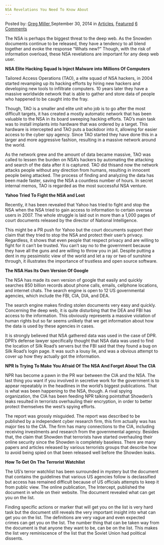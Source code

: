 ```yaml
---
NSA Revelations You Need To Know About
---
```

<article class="post-listing post-7086 post type-post status-publish format-standard has-post-thumbnail hentry category-deepdot-news tag-nsa tag-revelations">
    <div class="post-inner">
    <p class="post-meta">
    <span>Posted by: <a href="https://www.deepdotweb.com/author/gregmiller/" title="">Greg Miller </a></span>
    <span>September 30, 2014</span>
    <span>in <a href="https://www.deepdotweb.com/category/articles/" rel="category tag">Articles</a>, <a href="https://www.deepdotweb.com/category/deepdot-news/" rel="category tag">Featured</a></span>
    <span><a href="https://www.deepdotweb.com/2014/09/30/nsa-revelations-need-know/#comments">6 Comments</a></span>
    </p>
    <div class="clear"></div>
    <div class="entry">
    <p>The NSA is perhaps the biggest threat to the deep web. As the Snowden documents continue to be released, they have a tendency to all blend together and evoke the response “Whats new?” Though, with the risk of information overload, these NSA revelations are important for any deep web user.</p>
    <p><strong>NSA Elite Hacking Squad Is Inject Malware into Millions Of Computers</strong></p>
    <p>Tailored Access Operations (TAO), a elite squad of NSA hackers, in 2004 started revamping up its hacking efforts by hiring new hackers and developing new tools to infiltrate computers. 10 years later they have a massive worldwide network that is able to gather and store data of people who happened to be caught into the fray.</p>
    <p>Though, TAO is a smaller and elite unit who job is to go after the most difficult targets, it has created a mostly automatic network that has been valuable to the NSA in its board sweeping hacking efforts. TAO&#8217;s main task was to install implants into hardware that was ordered by a target. This hardware is intercepted and TAO puts a backdoor into it, allowing for easier access to the cyber spy agency. Since TAO started they have done this in a larger and more aggressive fashion, resulting in a massive network around the world.</p>
    <p>As the network grew and the amount of data became massive, TAO was called to lessen the burden on NSA&#8217;s hackers by automating the attacking and search of the data after it is captured. TAO did thisand now the network attacks people without any direction from humans, resulting in innocent people being attacked. The process of finding and analyzing the data has been made faster, saving the NSA a countless number of hours. In secret internal memos, TAO is regarded as the most successful NSA venture.</p>
    <p><strong>Yahoo Tried To Fight the NSA and Lost</strong></p>
    <p>Recently, it has been revealed that Yahoo has tried to fight and stop the NSA when the NSA tried to gain access to information to certain oversea users in 2007. The whole struggle is laid out in more than a 1,000 pages of court documents released by the director of National Intelligence.</p>
    <p>This might be a PR push for Yahoo but the court documents support their claim that they tried to stop the NSA and protect their user&#8217;s privacy. Regardless, it shows that even people that respect privacy and are willing to fight for it can&#8217;t be trusted. You can&#8217;t say no to the government because they have all the guns and are willing to throw you in jail. Despite putting a dent in my pessimistic view of the world and let a ray or two of sunshine through, it illustrates the importance of trustless and open source software.</p>
    <p><strong>The NSA Has Its Own Version Of Google</strong></p>
    <p>The NSA has made its own version of google that easily and quickly searches 850 billion records about phone calls, emails, cellphone locations, and internet chats. The search engine is open to 12 US governmental agencies, which include the FBI, CIA, DIA, and DEA.</p>
    <p>The search engine makes finding stolen documents very easy and quickly. Concerning the deep web, it is quite disturbing that the DEA and FBI has access to the information. This obviously represents a massive violation of human rights but so far seems unlikely that we get information about how the data is used by these agencies in cases.</p>
    <p>It is strongly believed that NSA gathered data was used in the case of DPR. DPR&#8217;s defense lawyer specifically thought that NSA data was used to find the location of Silk Road&#8217;s servers but the FBI said that they found a bug on Silk Road&#8217;s login page. It was such a lousy lie, and was a obvious attempt to cover up how they actually got the information.</p>
    <p><strong>NPR Is Trying To Make You Afraid Of The NSA And Forget About The CIA</strong></p>
    <p>NPR has become a pawn in the PR war between the CIA and the NSA. The last thing you want if you involved in secretive work for the government is to appear repeatably in the headlines in the world&#8217;s biggest publications. That is what was been happening to the NSA, though. A rival spying organization, the CIA has been feeding NPR talking pointsthat Showden&#8217;s leaks resulted in terrorists overhauling their encryption, in order to better protect themselves the west&#8217;s spying efforts.</p>
    <p>The report was grossly misguided. The report was described to be published by a independent cyber research firm, this firm actually was has major ties to the CIA. The firm has many connections to the CIA, including receiving investments and research from the governmental agency. Besides that, the claim that Showden that terrorists have started overhauling their online security since the Showden is completely baseless. There are many papers and articles released by various terrorists groups that describe how to avoid being spied on that been released well before the Showden leaks.</p>
    <p><strong>How To Get On The Terrorist Watchlist</strong></p>
    <p>The US&#8217;s terror watchlist has been surrounded in mystery but the document that contains the guidelines that various US agencies follow is declassified but access has remained difficult because of US officials attempts to keep it from public view. The online publication, The Intercept, published the document in whole on their website. The document revealed what can get you on the list.</p>
    <p>Finding specific actions or marker that will get you on the list is very hard task but the document still reveals the very important insight into what can get you on the list. The definitions are very vague and even expected crimes can get you on the list. The number thing that can be taken way from the document is that anyone they want to be, can be on the list. This makes the list very reminiscence of the list that the Soviet Union had political dissents.</p>
    </div>
    <span style="display:none"><a href="https://www.deepdotweb.com/tag/nsa/" rel="tag">nsa</a> <a href="https://www.deepdotweb.com/tag/revelations/" rel="tag">revelations</a></span> <span style="display:none" class="updated">2014-09-30</span>
    <div style="display:none" class="vcard author" itemprop="author" itemscope itemtype="http://schema.org/Person"><strong class="fn" itemprop="name"><a href="https://www.deepdotweb.com/author/gregmiller/" title="Posts by Greg Miller" rel="author">Greg Miller</a></strong></div>
    </div>
</article>

